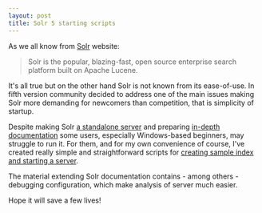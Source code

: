 ```yaml
---
layout: post
title: Solr 5 starting scripts
---
```


As we all know from [Solr](http://lucene.apache.org/solr/) website:

  > Solr is the popular, blazing-fast, open source enterprise search platform built on Apache Lucene.

It's all true but on the other hand Solr is not known from its ease-of-use. In fifth version community decided to address one of the main issues making Solr more demanding for newcomers than competition, that is simplicity of startup. 

Despite making Solr [a standalone server](https://cwiki.apache.org/confluence/display/solr/Major+Changes+from+Solr+4+to+Solr+5) and preparing [in-depth documentation](https://cwiki.apache.org/confluence/display/solr/Solr+Start+Script+Reference) some users, especially Windows-based beginners, may struggle to run it. For them, and for my own convenience of course, I've created really simple and straightforward scripts for [creating sample index and starting a server](https://github.com/mikolajkania/SolrWindowsScripts). 

The material extending Solr documentation contains - among others - debugging configuration, which make analysis of server much easier. 

Hope it will save a few lives!